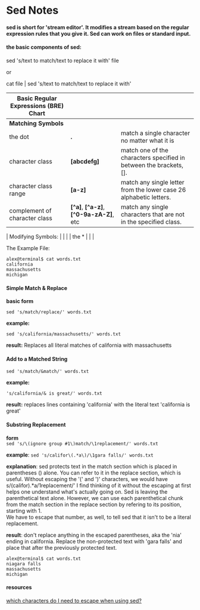 Sed Notes
=========
#### sed is short for 'stream editor'. It modifies a stream based on the regular expression rules that you give it.  Sed can work on files or standard input.

#### the basic components of sed:

sed 's/text to match/text to replace it with' file

or 

cat file | sed 's/text to match/text to replace it with'

| Basic Regular Expressions (BRE) Chart  | | |
|---------------|-------------------|--------|
|**Matching Symbols** |
| the dot | **.** | match a single character no matter what it is |
| character class | **[abcdefg]** | match one of the characters specified in between the brackets, [].|
|character class range | **[a-z]** |  match any single letter from the lower case 26 alphabetic letters.|
| complement of character class| **[^a]**, **[^a-z]**, **[^0-9a-zA-Z]**, etc | match any single characters that are not in the specified class.

| Modifying Symbols: | | |
| the  * |  | |

The Example File:

    alex@terminal$ cat words.txt
    california
    massachusetts
    michigan


#### Simple Match & Replace

**basic form**

```
sed 's/match/replace/' words.txt
```
    
**example:**  
        
```
sed 's/california/massachusetts/' words.txt
```

**result:** Replaces all literal matches of california with massachusetts

#### Add to a Matched String

```sed 's/match/&match/' words.txt```

**example:**

```'s/california/& is great/' words.txt```

**result:** replaces lines containing 'california' with the literal text 'california is great'
    
#### Substring Replacement
    
**form**    
    ```
    sed 's/\(ignore group #1\)match/\1replacement/' words.txt
    ```
    
**example**: 
    ```
    sed 's/califor\(.*a\)/\1gara falls/' words.txt
    ```
    
**explanation**: 
sed protects text in the match section which is placed in parentheses () alone.
You can refer to it in the replace section, which is useful.
Without escaping the '(' and ')' characters, we would have s/(califor).*a/1replacement/'
I find thinking of it without the escaping at first helps one understand what's actually going on.  Sed is leaving the parenthetical text alone.
However, we can use each parenthetical chunk from the match section in the replace section by refering to its position, starting with 1.  
We have to escape that number, as well, to tell sed that it isn't to be a literal replacement.
    
**result**: don't replace anything in the escaped parentheses, aka the 'nia' ending in california. 
Replace the non-protected text with 'gara falls' and place that after the previously protected text.

    alex@terminal$ cat words.txt
    niagara falls
    massachusetts
    michigan
    

#### resources

[which characters do I need to escape when using sed?](http://unix.stackexchange.com/questions/32907/what-characters-do-i-need-to-escape-when-using-sed-in-a-sh-script)

